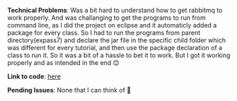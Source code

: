 **Technical Problems**: Was a bit hard to understand how to get rabbitmq to work properly.
And was challanging to get the programs to run from command line, as I did the project on eclipse and it automaticly added a package for every class.
So I had to run the programs from parent directory(expass7) and declare the jar file in the specific child folder which was different for every tutorial, and then use the package declaration of a class to run it.
So it was a bit of a hassle to bet it to work. But I got it working properly and as intended in the end 😊

**Link to code**: [here](https://github.com/bicepsFlex/DAT250-Software-Technology-Experiment/tree/master/expass7)

**Pending Issues**: None that I can think of 🤔
